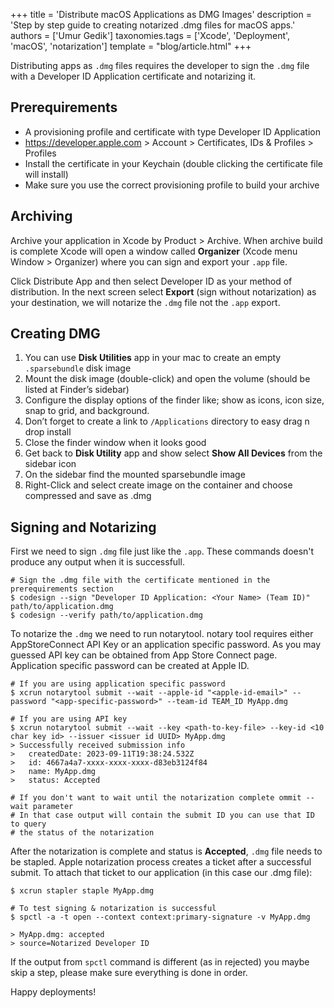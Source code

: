 +++
title = 'Distribute macOS Applications as DMG Images'
description = 'Step by step guide to creating notarized .dmg files for macOS apps.'
authors = ['Umur Gedik']
taxonomies.tags = ['Xcode', 'Deployment', 'macOS', 'notarization']
template = "blog/article.html"
+++

Distributing apps as  `.dmg` files requires the developer to sign the `.dmg` file with a Developer ID Application certificate and notarizing it.

## Prerequirements

- A provisioning profile and certificate with type  Developer ID Application
- https://developer.apple.com > Account > Certificates, IDs & Profiles > Profiles
- Install the certificate in your Keychain (double clicking the certificate file will install)
- Make sure you use the correct provisioning profile to build your archive

## Archiving

Archive your application in Xcode by Product > Archive. When archive build is complete Xcode will open a window called **Organizer** (Xcode menu Window > Organizer) where you can sign and export your  `.app` file.

Click  Distribute App and then select  Developer ID as your method of distribution. In the next screen select **Export** (sign without notarization) as your destination, we will notarize the `.dmg` file not the `.app` export.

## Creating DMG

1.  You can use **Disk Utilities** app in your mac to create an empty  `.sparsebundle` disk image
2.  Mount the disk image (double-click) and open the volume (should be listed at Finder’s sidebar)
3.  Configure the display options of the finder like; show as icons, icon size, snap to grid, and background.
4.  Don’t forget to create a link to  `/Applications` directory to easy drag n drop install
5.  Close the finder window when it looks good
6.  Get back to **Disk Utility** app and show select **Show All Devices** from the sidebar icon
7.  On the sidebar find the mounted sparsebundle image
8.  Right-Click and select create image on the  container and choose compressed and save as .dmg

## Signing and Notarizing

First we need to sign  `.dmg` file just like the  `.app`. These commands doesn't produce any output when it is successfull.

```
# Sign the .dmg file with the certificate mentioned in the prerequirements section
$ codesign --sign "Developer ID Application: <Your Name> (Team ID)" path/to/application.dmg
$ codesign --verify path/to/application.dmg
```

To notarize the `.dmg` we need to run  notarytool. notary tool requires either AppStoreConnect API Key or an application specific password. As you may guessed API key can be obtained from App Store Connect page. Application specific password can be created at Apple ID.

```
# If you are using application specific password
$ xcrun notarytool submit --wait --apple-id "<apple-id-email>" --password "<app-specific-password>" --team-id TEAM_ID MyApp.dmg

# If you are using API key
$ xcrun notarytool submit --wait --key <path-to-key-file> --key-id <10 char key id> --issuer <issuer id UUID> MyApp.dmg
> Successfully received submission info
>   createdDate: 2023-09-11T19:38:24.532Z
>   id: 4667a4a7-xxxx-xxxx-xxxx-d83eb3124f84
>   name: MyApp.dmg
>   status: Accepted

# If you don't want to wait until the notarization complete ommit --wait parameter
# In that case output will contain the submit ID you can use that ID to query
# the status of the notarization
```

After the notarization is complete and status is **Accepted**, `.dmg` file needs to be stapled. Apple notarization process creates a ticket after a successful submit. To attach that ticket to our application (in this case our .dmg file):

```
$ xcrun stapler staple MyApp.dmg

# To test signing & notarization is successful
$ spctl -a -t open --context context:primary-signature -v MyApp.dmg

> MyApp.dmg: accepted
> source=Notarized Developer ID
```

If the output from  `spctl` command is different (as in rejected) you maybe skip a step, please make sure everything is done in order.

Happy deployments!
